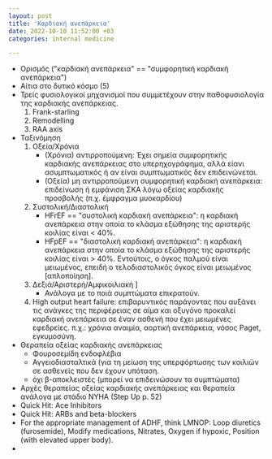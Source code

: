 ```yaml
--- 
layout: post 
title: 'Καρδιακή ανεπάρκεια'
date: 2022-10-10 11:52:00 +03
categories: internal medicine

--- 
```


* Ορισμός ("καρδιακή ανεπάρκεια" == "συμφορητική καρδιακή ανεπάρκεια")
* Αίτια στο δυτικό κόσμο (5)
* Τρείς φυσιολογικοί μηχανισμοί που συμμετέχουν στην παθοφυσιολογία της καρδιακής ανεπάρκειας. 
	1. Frank-starling 
	2. Remodelling 
	3. RAA axis 
* Ταξινόμηση 
	1. Οξεία/Χρόνια 
		* (Χρόνια) αντιρροπούμενη: Έχει σημεία συμφορητικής καρδιακής ανεπάρκειας στο υπερηχογράφημα, αλλά είανι ασυμπτωματικός ή αν είναι συμπτωματικός δεν επιδεινώνεται. 
		* (Οξεία) μη αντιρροπούμενη συμφορητική καρδιακή ανεπάρκεια: επιδείνωση ή εμφάνιση ΣΚΑ λόγω οξείας καρδιακής προσβολής (π.χ. έμφραγμα μυοκαρδίου)
	2. Συστολική/Διαστολική
		* HFrEF == "συστολική καρδιακή ανεπάρκεια": η καρδιακή ανεπάρκεια στην οποία το κλάσμα εξώθησης της αριστερής κοιλίας είναι < 40%.
		* HFpEF == "διαστολική καρδιακή ανεπάρκεια": η καρδιακή ανεπάρκεια στην οποία το κλάσμα εξώθησης της αριστερής κοιλίας είναι > 40%. Εντούτοις, ο όγκος παλμού είναι μειωμένος, επειδή ο τελοδιαστολικός όγκος είναι μειωμένος [απλοποίηση]. 
	3. Δεξιά/Αριστερή/Αμφικοιλιακή ]
		* Ανάλογα με το ποιά συμπτώματα επικρατούν. 
	4. High output heart failure: επιβαρυντικός παράγοντας που αυξάνει τις ανάγκες της περιφέρειας σε αίμα και οξυγόνο προκαλεί καρδιακή ανεπάρκεια σε έναν ασθενή που έχει μειωμένες εφεδρείες. π.χ.: χρόνια αναιμία, αορτική ανεπάρκεια, νόσος Paget, εγκυμοσύνη. 
* Θεραπεία οξείας καρδιακής ανεπάρκειας 
	* Φουροσεμίδη ενδοφλέβια
	* Αγγειοδιασταλτικά (για τη μείωση της υπερφόρτωσης των κοιλιών σε ασθενείς που δεν έχουν υπόταση.
	* όχι β-αποκλειστές (μπορεί να επιδεινώσουν τα συμπτώματα)
* Αρχές θεραπείας οξείας καρδιακής ανεπάρκειας και θεραπεία ανάλογα με στάδιο NYHA (Step Up p. 52) 
* Quick Hit: Ace Inhibitors 
* Quick Hit: ARBs and beta-blockers
* For the appropriate management of ADHF, think LMNOP: Loop diuretics (furosemide), Modify medications, Nitrates, Oxygen if hypoxic, Position (with elevated upper body). 
* 
